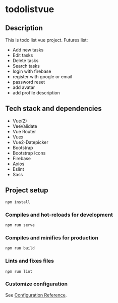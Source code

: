 # todolistvue

## Description

This is todo list vue project. Futures list:
* Add new tasks
* Edit tasks
* Delete tasks
* Search tasks
* login with firebase
* register with google or email
* password reset
* add avatar
* add profile description

## Tech stack and dependencies

- Vue(2)
- VeeValidate
- Vue Router
- Vuex
- Vue2-Datepicker
- Bootstrap
- Bootstrap Icons
- Firebase
- Axios
- Eslint
- Sass

## Project setup
```
npm install
```

### Compiles and hot-reloads for development
```
npm run serve
```

### Compiles and minifies for production
```
npm run build
```

### Lints and fixes files
```
npm run lint
```

### Customize configuration
See [Configuration Reference](https://cli.vuejs.org/config/).
